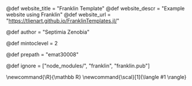 <!--
Add here global page variables to use throughout your
website.
The website_* must be defined for the RSS to work
-->
@def website_title = "Franklin Template"
@def website_descr = "Example website using Franklin"
@def website_url   = "https://tlienart.github.io/FranklinTemplates.jl/"

@def author = "Septimia Zenobia"

@def mintoclevel = 2

@def prepath = "emat30008"

<!--
Add here files or directories that should be ignored by Franklin, otherwise
these files might be copied and, if markdown, processed by Franklin which
you might not want. Indicate directories by ending the name with a `/`.
-->
@def ignore = ["node_modules/", "franklin", "franklin.pub"]

<!--
Add here global latex commands to use throughout your
pages. It can be math commands but does not need to be.
For instance:
* \newcommand{\phrase}{This is a long phrase to copy.}
-->
\newcommand{\R}{\mathbb R}
\newcommand{\scal}[1]{\langle #1 \rangle}
